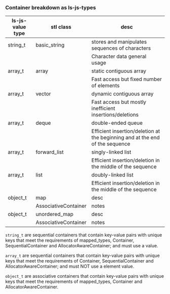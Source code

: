 
### Container breakdown as ls-js-types

| ls-js-value type | stl class    | desc            |
| ---------------- | ------------ | --------------- |
| string_t | basic_string | stores and manipulates sequences of characters |
|              |  | Character data general usage |
| array_t | array | static contiguous array |
|              |  | Fast access but fixed number of elements |
| array_t | vector | dynamic contiguous array |
|              |  | Fast access but mostly inefficient insertions/deletions |
| array_t | deque | double-ended queue |
|              |  | Efficient insertion/deletion at the beginning and at the end of the sequence |
| array_t | forward_list | singly-linked list |
|              |  | Efficient insertion/deletion in the middle of the sequence |
| array_t | list | doubly-linked list |
|              |  |  Efficient insertion/deletion in the middle of the sequence |
| object_t | map | desc |
|              | AssociativeContainer  | notes |
| object_t | unordered_map | desc |
|              | AssociativeContainer  | notes |


`string_t` are sequential containers that contain key-value pairs with unique keys that meet the requirements of mapped_types, Container, SequentialContainer and AllocatorAwareContainer; and must use a <charT> value.

`array_t` are sequential containers that contain key-value pairs with unique keys that meet the requirements of Container, SequentialContainer and AllocatorAwareContainer; and must NOT use a <charT> element value.

`object_t` are associative containers that contain key-value pairs with unique keys that meet the requirements of mapped_types, Container and AllocatorAwareContainer.

